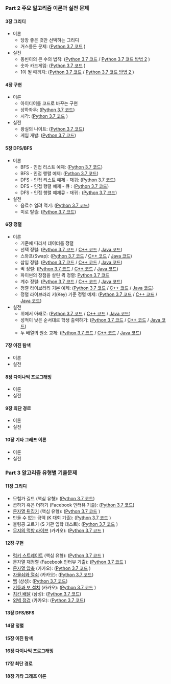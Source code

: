 ### Part 2 주요 알고리즘 이론과 실전 문제

#### 3장 그리디

* 이론
    * 당장 좋은 것만 선택하는 그리디
    * 거스름돈 문제: ([Python 3.7 코드](/3/1.py) )
* 실전
    * 동빈이의 큰 수의 법칙: ([Python 3.7 코드](/3/2.py)  / [Python 3.7 코드 방법 2](/3/2-1.py) )
    * 숫자 카드게임: ([Python 3.7 코드](/3/3.py) )
    * 1이 될 때까지: ([Python 3.7 코드](/3/4.py) / [Python 3.7 코드 방법 2 ](/3/4-1.py) )

#### 4장 구현

* 이론
    * 아이디어를 코드로 바꾸는 구현
    * 상하좌우: ([Python 3.7 코드](/4/1.py))
    * 시각: ([Python 3.7 코드](/4/2.py) )
* 실전
    * 왕실의 나이트: ([Python 3.7 코드](/4/3.py))
    * 게임 개발: ([Python 3.7 코드](/4/4.py))

#### 5장 DFS/BFS

* 이론
    * BFS - 인접 리스트 예제: ([Python 3.7 코드](/5/1.py))
    * BFS - 인접 행렬 예제: ([Python 3.7 코드](/5/2.py))
    * DFS - 인접 리스트 예제 - 재귀:  ([Python 3.7 코드](/5/3.py))
    * DFS - 인접 행렬 예제 - 큐 : ([Python 3.7 코드](/5/4.py))
    * DFS - 인접 행렬 예제큐 - 재귀 : ([Python 3.7 코드](/5/5.py))
* 실전
    * 음료수 얼려 먹기: ([Python 3.7 코드](/5/5.py))
    * 미로 탈출: ([Python 3.7 코드](/6.py))

#### 6장 정렬

* 이론
    * 기준에 따라서 데이터를 정렬
    * 선택 정렬: ([Python 3.7 코드](/6/1.py) / [C++ 코드](/6/1.cpp) / [Java 코드](/6/1.java))
    * 스와프(Swap): ([Python 3.7 코드](/6/2.py) / [C++ 코드](/6/2.cpp) / [Java 코드](/6/2.java))
    * 삽입 정렬: ([Python 3.7 코드](/6/3.py) / [C++ 코드](/6/3.cpp) / [Java 코드](/6/3.java))
    * 퀵 정렬: ([Python 3.7 코드](/6/4.py) / [C++ 코드](/6/4.cpp) / [Java 코드](/6/4.java))
    * 파이썬의 장점을 살린 퀵 정렬: [Python 3.7 코드](/6/5.py)
    * 계수 정렬: ([Python 3.7 코드](/6/6.py) / [C++ 코드](/6/6.cpp) / [Java 코드](/6/6.java))
    * 정렬 라이브러리 기본 예제: ([Python 3.7 코드](/6/7.py) / [C++ 코드](/6/7.cpp) / [Java 코드](/6/7.java))
    * 정렬 라이브러리 키(Key) 기준 정렬 예제: ([Python 3.7 코드](/6/9.py) / [C++ 코드](/6/9.cpp) / [Java 코드](/6/9.java))
* 실전
    * 위에서 아래로: ([Python 3.7 코드](/6/10.py) / [C++ 코드](/6/10.cpp) / [Java 코드](/6/10.java))
    * 성적이 낮은 순서대로 학생 출력하기: ([Python 3.7 코드](/6/11.py) / [C++ 코드](/6/11.cpp) / [Java 코드](/6/11.java))
    * 두 배열의 원소 교체: ([Python 3.7 코드](/6/12.py) / [C++ 코드](/6/12.cpp) / [Java 코드](/6/12.java))
  
#### 7장 이진 탐색
* 이론
* 실전

#### 8장 다이나믹 프로그래밍

* 이론
* 실전

#### 9장 최단 경로

* 이론
* 실전

#### 10장 기타 그래프 이론

* 이론
* 실전

### Part 3 알고리즘 유형별 기출문제

#### 11장 그리디

* 모험가 길드 (핵심 유형): ([Python 3.7 코드](/11/1.py))
* 곱하기 혹은 더하기 (Facebook 인터뷰 기출): ([Python 3.7 코드](/11/2.py))
* [문자열 뒤집기](https://www.acmicpc.net/problem/1439) (핵심 유형): ([Python 3.7 코드](/11/3.py) )
* 만들 수 없는 금액 (K 대회 기출): ([Python 3.7 코드](/11/4.py) )
* 볼링공 고르기 (S 기관 입학 테스트): ([Python 3.7 코드](/11/5.py) )
* [무지의 먹방 라이브](https://programmers.co.kr/learn/courses/30/lessons/42891) (카카오): ([Python 3.7 코드](/11/6.py) )

#### 12장 구현

* [럭키 스트레이트](https://www.acmicpc.net/problem/18406) (핵심 유형): ([Python 3.7 코드](/12/1.py) )
* 문자열 재정렬 (Facebook 인터뷰 기출): ([Python 3.7 코드](/12/2.py) )
* [문자열 압축](https://programmers.co.kr/learn/courses/30/lessons/60057) (카카오): ([Python 3.7 코드](/12/3.py) )
* [자물쇠와 열쇠](https://programmers.co.kr/learn/courses/30/lessons/60059) (카카오): ([Python 3.7 코드](/12/4.py))
* [뱀](https://www.acmicpc.net/problem/3190) (삼성): ([Python 3.7 코드](/12/5.py))
* [기둥과 보 설치](https://programmers.co.kr/learn/courses/30/lessons/60061) (카카오): ([Python 3.7 코드](/12/6.py) )
* [치킨 배달](https://www.acmicpc.net/problem/15686) (삼성): ([Python 3.7 코드](/12/7.py))
* [외벽 점검](https://programmers.co.kr/learn/courses/30/lessons/60062) (카카오): ([Python 3.7 코드](/12/8.py))

#### 13장 DFS/BFS
 

#### 14장 정렬



#### 15장 이진 탐색


#### 16장 다이나믹 프로그래밍



#### 17장 최단 경로



#### 18장 기타 그래프 이론
